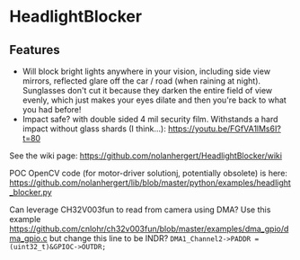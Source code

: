 # HeadlightBlocker
## Features
  * Will block bright lights anywhere in your vision, including side view mirrors, reflected glare off the car / road (when raining at night). Sunglasses don't cut it because they darken the entire field of view evenly, which just makes your eyes dilate and then you're back to what you had before!
  * Impact safe? with double sided 4 mil security film. Withstands a hard impact without glass shards (I think...): https://youtu.be/FGfVA1lMs6I?t=80

See the wiki page: https://github.com/nolanhergert/HeadlightBlocker/wiki

POC OpenCV code (for motor-driver solutionj, potentially obsolete) is here: https://github.com/nolanhergert/lib/blob/master/python/examples/headlight_blocker.py

Can leverage CH32V003fun to read from camera using DMA? Use this example https://github.com/cnlohr/ch32v003fun/blob/master/examples/dma_gpio/dma_gpio.c but change this line to be INDR? `DMA1_Channel2->PADDR = (uint32_t)&GPIOC->OUTDR;`
